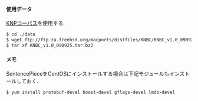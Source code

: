 #### 使用データ

[KNPコーパス](http://nlp.ist.i.kyoto-u.ac.jp/index.php?KNP)を使用する.


~~~bash
$ cd ./data
$ wget ftp://ftp.za.freebsd.org/macports/distfiles/KNBC/KNBC_v1.0_090925.tar.bz2
$ tar xf KNBC_v1.0_090925.tar.bz2
~~~
#### メモ

SentencePieceをCentOSにインストールする場合は下記モジュールもインストールしておく.

~~~
$ yum install protobuf-devel boost-devel gflags-devel lmdb-devel
~~~
